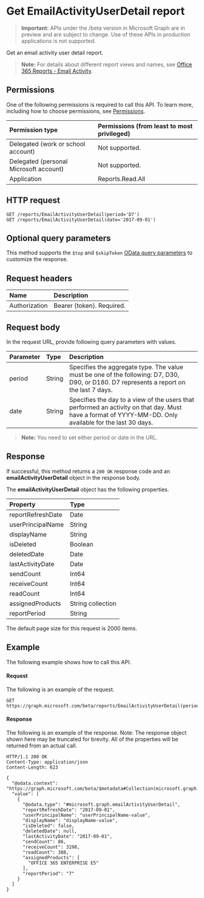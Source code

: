 # Get EmailActivityUserDetail report

> **Important:** APIs under the /beta version in Microsoft Graph are in preview and are subject to change. Use of these APIs in production applications is not supported.

Get an email activity user detail report.

> **Note:** For details about different report views and names, see [Office 365 Reports - Email Activity](https://support.office.com/client/Email-activity-1cbe2c00-ca65-4fb9-9663-1bbfa58ebe44).

## Permissions

One of the following permissions is required to call this API. To learn more, including how to choose permissions, see [Permissions](../../../concepts/permissions_reference.md).

| Permission type                        | Permissions (from least to most privileged) |
| :------------------------------------- | :--------------------------------------- |
| Delegated (work or school account)     | Not supported.                           |
| Delegated (personal Microsoft account) | Not supported.                           |
| Application                            | Reports.Read.All                         |

## HTTP request

<!-- { "blockType": "ignored" } -->

```http
GET /reports/EmailActivityUserDetail(period='D7')
GET /reports/EmailActivityUserDetail(date='2017-09-01')
```

## Optional query parameters

This method supports the `$top` and `$skipToken` [OData query parameters](../../../concepts/query_parameters.md) to customize the response.

## Request headers

| Name          | Description               |
| :------------ | :------------------------ |
| Authorization | Bearer {token}. Required. |

## Request body

In the request URL, provide following query parameters with values.

| Parameter | Type   | Description                              |
| :-------- | :----- | :--------------------------------------- |
| period    | String | Specifies the aggregate type. The value must be one of the following: D7, D30, D90, or D180. D7 represents a report on the last 7 days. |
| date      | String | Specifies the day to a view of the users that performed an activity on that day. Must have a format of YYYY-MM-DD. Only available for the last 30 days. |

> **Note:** You need to set either period or date in the URL.

## Response

If successful, this method returns a `200 OK` response code and an **emailActivityUserDetail** object in the response body.

The **emailActivityUserDetail** object has the following properties.

| Property          | Type              |
| :---------------- | :---------------- |
| reportRefreshDate | Date              |
| userPrincipalName | String            |
| displayName       | String            |
| isDeleted         | Boolean           |
| deletedDate       | Date              |
| lastActivityDate  | Date              |
| sendCount         | Int64             |
| receiveCount      | Int64             |
| readCount         | Int64             |
| assignedProducts  | String collection |
| reportPeriod      | String            |

The default page size for this request is 2000 items.

## Example

The following example shows how to call this API.

#### Request

The following is an example of the request.

```http
GET https://graph.microsoft.com/beta/reports/EmailActivityUserDetail(period='D7')
```

#### Response

The following is an example of the response.
Note: The response object shown here may be truncated for brevity. All of the properties will be returned from an actual call.

```http
HTTP/1.1 200 OK
Content-Type: application/json
Content-Length: 623

{
  "@odata.context": "https://graph.microsoft.com/beta/$metadata#Collection(microsoft.graph.emailActivityUserDetail)", 
  "value": [
    {
      "@odata.type": "#microsoft.graph.emailActivityUserDetail", 
      "reportRefreshDate": "2017-09-01", 
      "userPrincipalName": "userPrincipalName-value", 
      "displayName": "displayName-value", 
      "isDeleted": false, 
      "deletedDate": null, 
      "lastActivityDate": "2017-09-01", 
      "sendCount": 86, 
      "receiveCount": 3198, 
      "readCount": 388, 
      "assignedProducts": [
        "OFFICE 365 ENTERPRISE E5"
      ], 
      "reportPeriod": "7"
    }
  ]
}
```

